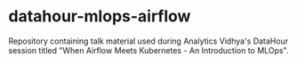 # datahour-mlops-airflow
Repository containing talk material used during Analytics Vidhya's DataHour session titled "When Airflow Meets Kubernetes - An Introduction to MLOps".
